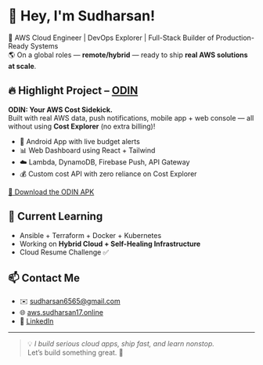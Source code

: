 # 👋 Hey, I'm Sudharsan!

🚀 AWS Cloud Engineer | DevOps Explorer | Full-Stack Builder of Production-Ready Systems  
🌎 On a global roles — **remote/hybrid** — ready to ship **real AWS solutions at scale**.

## 🔥 Highlight Project – [ODIN](https://github.com/Sudharsan6565/AWS-ASSISTANT-ODIN)
**ODIN: Your AWS Cost Sidekick.**  
Built with real AWS data, push notifications, mobile app + web console — all without using **Cost Explorer** (no extra billing)!

- 📱 Android App with live budget alerts  
- 📊 Web Dashboard using React + Tailwind  
- ☁️ Lambda, DynamoDB, Firebase Push, API Gateway  
- 💰 Custom cost API with zero reliance on Cost Explorer  

[🔗 Download the ODIN APK](https://github.com/Sudharsan6565/AWS-ASSISTANT-ODIN/raw/main/ODIN-App-Release.apk)

## 🧠 Current Learning

- Ansible + Terraform + Docker + Kubernetes  
- Working on **Hybrid Cloud + Self-Healing Infrastructure**  
- Cloud Resume Challenge ✅

## 📫 Contact Me

- ✉️ sudharsan6565@gmail.com  
- 🌐 [aws.sudharsan17.online](https://aws.sudharsan17.online)  
- 🔗 [LinkedIn](https://www.linkedin.com/in/sudharsan177)  

---

> 💡 _I build serious cloud apps, ship fast, and learn nonstop._  
Let’s build something great. 🚀


